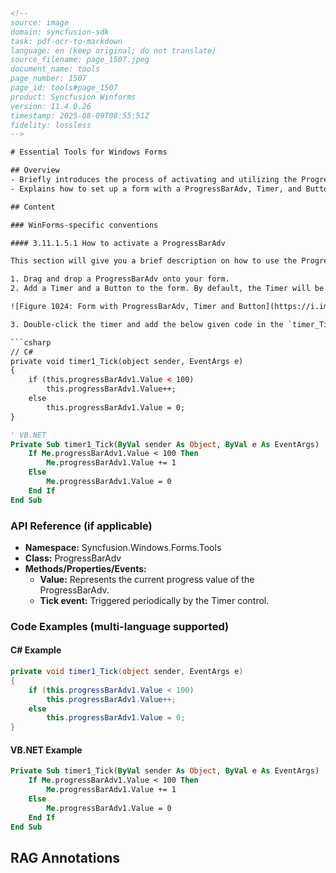 ```html
<!-- 
source: image
domain: syncfusion-sdk
task: pdf-ocr-to-markdown
language: en (keep original; do not translate)
source_filename: page_1507.jpeg
document_name: tools
page_number: 1507
page_id: tools#page_1507
product: Syncfusion Winforms
version: 11.4.0.26
timestamp: 2025-08-09T08:55:51Z
fidelity: lossless
-->

# Essential Tools for Windows Forms

## Overview
- Briefly introduces the process of activating and utilizing the ProgressBarAdv control in Windows Forms.
- Explains how to set up a form with a ProgressBarAdv, Timer, and Button, and illustrates the code needed to implement a ticker function.

## Content

### WinForms-specific conventions

#### 3.11.1.5.1 How to activate a ProgressBarAdv

This section will give you a brief description on how to use the ProgressBarAdv control.

1. Drag and drop a ProgressBarAdv onto your form.
2. Add a Timer and a Button to the form. By default, the Timer will be disabled.

![Figure 1024: Form with ProgressBarAdv, Timer and Button](https://i.imgur.com/-placeholder.png "Figure 1024: Form with ProgressBarAdv, Timer and Button")

3. Double-click the timer and add the below given code in the `timer_Tick` event.

```csharp
// C#
private void timer1_Tick(object sender, EventArgs e)
{
    if (this.progressBarAdv1.Value < 100)
        this.progressBarAdv1.Value++;
    else
        this.progressBarAdv1.Value = 0;
}
```

```vb
' VB.NET
Private Sub timer1_Tick(ByVal sender As Object, ByVal e As EventArgs)
    If Me.progressBarAdv1.Value < 100 Then
        Me.progressBarAdv1.Value += 1
    Else
        Me.progressBarAdv1.Value = 0
    End If
End Sub
```

### API Reference (if applicable)
- **Namespace:** Syncfusion.Windows.Forms.Tools
- **Class:** ProgressBarAdv
- **Methods/Properties/Events:**
  - **Value:** Represents the current progress value of the ProgressBarAdv.
  - **Tick event:** Triggered periodically by the Timer control.

### Code Examples (multi-language supported)

#### C# Example

```csharp
private void timer1_Tick(object sender, EventArgs e)
{
    if (this.progressBarAdv1.Value < 100)
        this.progressBarAdv1.Value++;
    else
        this.progressBarAdv1.Value = 0;
}
```

#### VB.NET Example

```vb
Private Sub timer1_Tick(ByVal sender As Object, ByVal e As EventArgs)
    If Me.progressBarAdv1.Value < 100 Then
        Me.progressBarAdv1.Value += 1
    Else
        Me.progressBarAdv1.Value = 0
    End If
End Sub
```

## RAG Annotations
<!-- tags: [syncfusion, windows forms, progressbaradv, winforms, control] keywords: [progressbaradv, timer, tick event, csharp, vb.net, windows forms, how to use, drag and drop, setup, tutorial] -->
```
